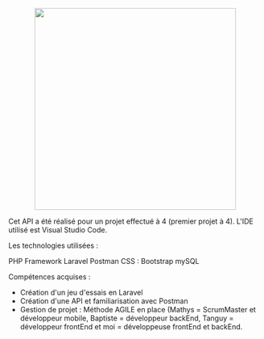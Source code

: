 <p align="center"><a href="https://laravel.com" target="_blank"><img src="https://raw.githubusercontent.com/laravel/art/master/logo-lockup/5%20SVG/2%20CMYK/1%20Full%20Color/laravel-logolockup-cmyk-red.svg" width="400"></a></p>

Cet API a été réalisé pour un projet effectué à 4 (premier projet à 4). 
L'IDE utilisé est Visual Studio Code. 

Les technologies utilisées :

PHP
Framework Laravel 
Postman
CSS : Bootstrap
mySQL

Compétences acquises :

- Création d'un jeu d'essais en Laravel 
- Création d'une API et familiarisation avec Postman
- Gestion de projet : Méthode AGILE en place (Mathys = ScrumMaster et développeur mobile, Baptiste = développeur backEnd, Tanguy = développeur frontEnd et moi = développeuse frontEnd et backEnd. 
